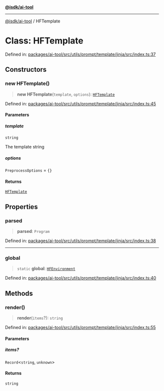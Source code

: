 [**@isdk/ai-tool**](../README.md)

***

[@isdk/ai-tool](../globals.md) / HFTemplate

# Class: HFTemplate

Defined in: [packages/ai-tool/src/utils/prompt/template/jinja/src/index.ts:37](https://github.com/isdk/ai-tool.js/blob/c084189f913fb955b91b492de68bd07ce78f8c82/src/utils/prompt/template/jinja/src/index.ts#L37)

## Constructors

### new HFTemplate()

> **new HFTemplate**(`template`, `options`): [`HFTemplate`](HFTemplate.md)

Defined in: [packages/ai-tool/src/utils/prompt/template/jinja/src/index.ts:45](https://github.com/isdk/ai-tool.js/blob/c084189f913fb955b91b492de68bd07ce78f8c82/src/utils/prompt/template/jinja/src/index.ts#L45)

#### Parameters

##### template

`string`

The template string

##### options

`PreprocessOptions` = `{}`

#### Returns

[`HFTemplate`](HFTemplate.md)

## Properties

### parsed

> **parsed**: `Program`

Defined in: [packages/ai-tool/src/utils/prompt/template/jinja/src/index.ts:38](https://github.com/isdk/ai-tool.js/blob/c084189f913fb955b91b492de68bd07ce78f8c82/src/utils/prompt/template/jinja/src/index.ts#L38)

***

### global

> `static` **global**: [`HFEnvironment`](HFEnvironment.md)

Defined in: [packages/ai-tool/src/utils/prompt/template/jinja/src/index.ts:40](https://github.com/isdk/ai-tool.js/blob/c084189f913fb955b91b492de68bd07ce78f8c82/src/utils/prompt/template/jinja/src/index.ts#L40)

## Methods

### render()

> **render**(`items`?): `string`

Defined in: [packages/ai-tool/src/utils/prompt/template/jinja/src/index.ts:55](https://github.com/isdk/ai-tool.js/blob/c084189f913fb955b91b492de68bd07ce78f8c82/src/utils/prompt/template/jinja/src/index.ts#L55)

#### Parameters

##### items?

`Record`\<`string`, `unknown`\>

#### Returns

`string`
